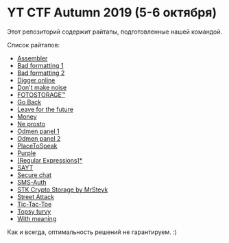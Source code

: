 # YT CTF Autumn 2019 (5-6 октября)
Этот репозиторий содержит райтапы, подготовленные нашей командой.

Список райтапов:

* [Assembler](./Assembler)
* [Bad formatting 1](./Bad%20formatting%201)
* [Bad formatting 2](./Bad%20formatting%202)
* [Digger online](./Digger%20online)
* [Don't make noise](./Don't%20make%20noise)
* [FOTOSTORAGE™](./FOTOSTORAGE™)
* [Go Back](./Go%20Back)
* [Leave for the future](./Leave%20for%20the%20future)
* [Money](./Money)
* [Ne prosto](./Ne%20prosto)
* [Odmen panel 1](./Odmen%20panel%201)
* [Odmen panel 2](./Odmen%20panel%202)
* [PlaceToSpeak](./PlaceToSpeak)
* [Purple](./Purple)
* [[Regular Expressions]*](./[Regular%20Expressions]*)
* [SAYT](./SAYT)
* [Secure chat](./Secure%20chat)
* [SMS-Auth](./SMS-Auth)
* [STK Crypto Storage by MrSteyk](./STK%20Crypto%20Storage%20by%20MrSteyk)
* [Street Attack](./Street%20Attack)
* [Tic-Tac-Toe](./Tic-Tac-Toe)
* [Topsy turvy](./Topsy%20turvy)
* [With meaning](./With%20meaning)

Как и всегда, оптимальность решений не гарантируем. :)
